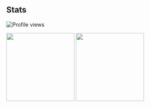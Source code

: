 ## Stats 

![Profile views](https://komarev.com/ghpvc/?username=slow)

<p float="left">
  <img height="180" src="https://github-readme-stats.vercel.app/api/?username=slow&show_icons=true&bg_color=00000000&hide_border=true&icon_color=4F8CC9&hide_title=true&count_private=true" />
  <img height="180" src="https://github-readme-stats.quantumlytangled.vercel.app/api/top-langs/?username=slow&layout=compact&show_icons=true&bg_color=00000000&hide_border=true&icon_color=00000000&count_private=true" />
</p>
